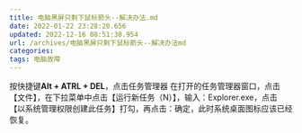 ```yaml
---
title: 电脑黑屏只剩下鼠标箭头--解决办法.md
date: 2022-01-22 23:28:20.656
updated: 2022-12-16 08:51:30.954
url: /archives/电脑黑屏只剩下鼠标箭头--解决办法md
categories: 
tags: 电脑故障
---
```


﻿按快捷键**Alt + ATRL + DEL**，点击任务管理器
在打开的任务管理器窗口，点击【文件】，在下拉菜单中点击【运行新任务（N）】，输入：Explorer.exe，点击【以系统管理权限创建此任务】打勾，再点击：确定，此时系统桌面图标应该已经恢复。